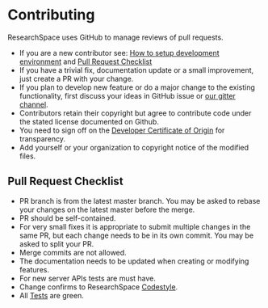 # Contributing

ResearchSpace uses GitHub to manage reviews of pull requests.

* If you are a new contributor see: [How to setup development environment](README.md#developing-and-building-from-sources) and [Pull Request Checklist](#pull-request)
* If you have a trivial fix, documentation update or a small improvement, just create a PR with your change.
* If you plan to develop new feature or do a major change to the existing functionality, first discuss your ideas in GitHub issue or [our gitter channel][gitter].
* Contributors retain their copyright but agree to contribute code under the stated license documented on Github.
* You need to sign off on the [Developer Certificate of Origin](https://github.com/probot/dco#how-it-works) for transparency.
* Add yourself or your organization to copyright notice of the modified files.

## <a name="pull-request"></a> Pull Request Checklist

* PR branch is from the latest master branch. You may be asked to rebase your changes on the latest master before the merge.
* PR should be self-contained.
* For very small fixes it is appropriate to submit multiple changes in the same PR, but each change needs to be in its own commit. You may be asked to split your PR.
* Merge commits are not allowed.
* The documentation needs to be updated when creating or modifying features.
* For new server APIs tests are must have.
* Change confirms to ResearchSpace [Codestyle](README.md#codestyle--linting).
* All [Tests](README.md#testing) are green.

[gitter]: https://gitter.im/researchspace/community
